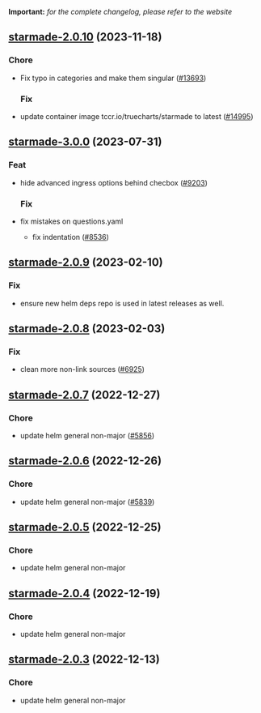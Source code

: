 **Important:**
*for the complete changelog, please refer to the website*








## [starmade-2.0.10](https://github.com/truecharts/charts/compare/starmade-3.0.0...starmade-2.0.10) (2023-11-18)

### Chore

- Fix typo in categories and make them singular ([#13693](https://github.com/truecharts/charts/issues/13693))
  
  ### Fix

- update container image tccr.io/truecharts/starmade to latest ([#14995](https://github.com/truecharts/charts/issues/14995))
  
  



## [starmade-3.0.0](https://github.com/truecharts/charts/compare/starmade-2.0.9...starmade-3.0.0) (2023-07-31)

### Feat

- hide advanced ingress options behind checbox ([#9203](https://github.com/truecharts/charts/issues/9203))
  
  ### Fix

- fix mistakes on questions.yaml
  - fix indentation ([#8536](https://github.com/truecharts/charts/issues/8536))
  
  


## [starmade-2.0.9](https://github.com/truecharts/charts/compare/starmade-2.0.8...starmade-2.0.9) (2023-02-10)

### Fix

- ensure new helm deps repo is used in latest releases as well.
  
  


## [starmade-2.0.8](https://github.com/truecharts/charts/compare/starmade-2.0.7...starmade-2.0.8) (2023-02-03)

### Fix

-  clean more non-link sources ([#6925](https://github.com/truecharts/charts/issues/6925))
  
  


## [starmade-2.0.7](https://github.com/truecharts/charts/compare/starmade-2.0.6...starmade-2.0.7) (2022-12-27)

### Chore

- update helm general non-major ([#5856](https://github.com/truecharts/charts/issues/5856))
  
  


## [starmade-2.0.6](https://github.com/truecharts/charts/compare/starmade-2.0.5...starmade-2.0.6) (2022-12-26)

### Chore

- update helm general non-major ([#5839](https://github.com/truecharts/charts/issues/5839))
  
  


## [starmade-2.0.5](https://github.com/truecharts/charts/compare/starmade-2.0.4...starmade-2.0.5) (2022-12-25)

### Chore

- update helm general non-major
  
  


## [starmade-2.0.4](https://github.com/truecharts/charts/compare/starmade-2.0.3...starmade-2.0.4) (2022-12-19)

### Chore

- update helm general non-major
  
  


## [starmade-2.0.3](https://github.com/truecharts/charts/compare/starmade-2.0.2...starmade-2.0.3) (2022-12-13)

### Chore

- update helm general non-major
  
  
